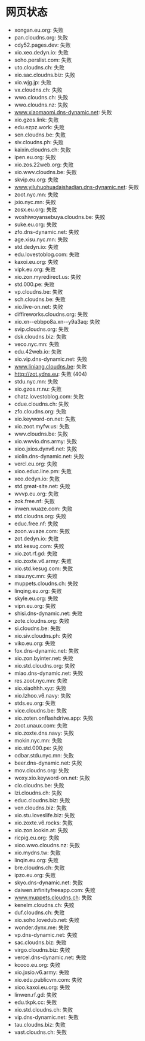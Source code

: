 # 网页状态
- xongan.eu.org: 失败
- pan.cloudns.org: 失败
- cdy52.pages.dev: 失败
- xio.xeo.dedyn.io: 失败
- soho.perslist.com: 失败
- uto.cloudns.ch: 失败
- xio.sac.cloudns.biz: 失败
- xio.wjg.jp: 失败
- vx.cloudns.ch: 失败
- wwo.cloudns.ch: 失败
- wwo.cloudns.nz: 失败
- www.xiaomaomi.dns-dynamic.net: 失败
- xio.gzos.link: 失败
- edu.ezpz.work: 失败
- sen.cloudns.be: 失败
- siv.cloudns.ph: 失败
- kaixin.cloudns.ch: 失败
- ipen.eu.org: 失败
- xio.zos.22web.org: 失败
- xio.wwv.cloudns.be: 失败
- skvip.eu.org: 失败
- www.yiluhuohuadaishadian.dns-dynamic.net: 失败
- zoot.nyc.mn: 失败
- jxio.nyc.mn: 失败
- zosx.eu.org: 失败
- woshiwoyansebuya.cloudns.be: 失败
- suke.eu.org: 失败
- zfo.dns-dynamic.net: 失败
- age.xisu.nyc.mn: 失败
- std.dedyn.io: 失败
- edu.lovestoblog.com: 失败
- kaxoi.eu.org: 失败
- vipk.eu.org: 失败
- xio.zon.myredirect.us: 失败
- std.000.pe: 失败
- vp.cloudns.be: 失败
- sch.cloudns.be: 失败
- xio.live-on.net: 失败
- diffireworks.cloudns.org: 失败
- xio.xn--ebbpo8a.xn--y9a3aq: 失败
- svip.cloudns.org: 失败
- dsk.cloudns.biz: 失败
- veco.nyc.mn: 失败
- edu.42web.io: 失败
- xio.vip.dns-dynamic.net: 失败
- www.liniang.cloudns.be: 失败
- http://zot.ydns.eu: 失败 (404)
- stdu.nyc.mn: 失败
- xio.gzos.rr.nu: 失败
- chatz.lovestoblog.com: 失败
- cdue.cloudns.ch: 失败
- zfo.cloudns.org: 失败
- xio.keyword-on.net: 失败
- xio.zoot.myfw.us: 失败
- wwv.cloudns.be: 失败
- xio.wwvio.dns.army: 失败
- xioo.jxios.dynv6.net: 失败
- xiolin.dns-dynamic.net: 失败
- vercl.eu.org: 失败
- xioo.educ.line.pm: 失败
- xeo.dedyn.io: 失败
- std.great-site.net: 失败
- wvvp.eu.org: 失败
- zok.free.nf: 失败
- inwen.wuaze.com: 失败
- std.cloudns.org: 失败
- educ.free.nf: 失败
- zoon.wuaze.com: 失败
- zot.dedyn.io: 失败
- std.kesug.com: 失败
- xio.zot.rf.gd: 失败
- xio.zoxte.v6.army: 失败
- xio.std.kesug.com: 失败
- xisu.nyc.mn: 失败
- muppets.cloudns.ch: 失败
- linqing.eu.org: 失败
- skyle.eu.org: 失败
- vipn.eu.org: 失败
- shisi.dns-dynamic.net: 失败
- zote.cloudns.org: 失败
- si.cloudns.be: 失败
- xio.siv.cloudns.ph: 失败
- viko.eu.org: 失败
- fox.dns-dynamic.net: 失败
- xio.zon.byinter.net: 失败
- xio.std.cloudns.org: 失败
- miao.dns-dynamic.net: 失败
- res.zoot.nyc.mn: 失败
- xio.xiaohhh.xyz: 失败
- xio.lzhoo.v6.navy: 失败
- stds.eu.org: 失败
- vice.cloudns.be: 失败
- xio.zoten.onflashdrive.app: 失败
- zoot.unaux.com: 失败
- xio.zoxte.dns.navy: 失败
- mokin.nyc.mn: 失败
- xio.std.000.pe: 失败
- odbar.stdu.nyc.mn: 失败
- beer.dns-dynamic.net: 失败
- mov.cloudns.org: 失败
- woxy.xio.keyword-on.net: 失败
- clo.cloudns.be: 失败
- lzi.cloudns.ch: 失败
- educ.cloudns.biz: 失败
- ven.cloudns.biz: 失败
- xio.stu.loveslife.biz: 失败
- xio.zoxte.v6.rocks: 失败
- xio.zon.lookin.at: 失败
- ricpig.eu.org: 失败
- xioo.wwo.cloudns.nz: 失败
- xio.mydns.tw: 失败
- linqin.eu.org: 失败
- bre.cloudns.ch: 失败
- ipzo.eu.org: 失败
- skyo.dns-dynamic.net: 失败
- daiwen.infinityfreeapp.com: 失败
- www.muppets.cloudns.ch: 失败
- kenelm.cloudns.ch: 失败
- duf.cloudns.ch: 失败
- xio.soho.lovedub.net: 失败
- wonder.dynx.me: 失败
- vp.dns-dynamic.net: 失败
- sac.cloudns.biz: 失败
- virgo.cloudns.biz: 失败
- vercel.dns-dynamic.net: 失败
- kcoco.eu.org: 失败
- xio.jxsio.v6.army: 失败
- xio.edu.publicvm.com: 失败
- xioo.kaxoi.eu.org: 失败
- linwen.rf.gd: 失败
- edu.tkpk.cc: 失败
- xio.std.cloudns.ch: 失败
- vip.dns-dynamic.net: 失败
- tau.cloudns.biz: 失败
- vast.cloudns.ch: 失败
